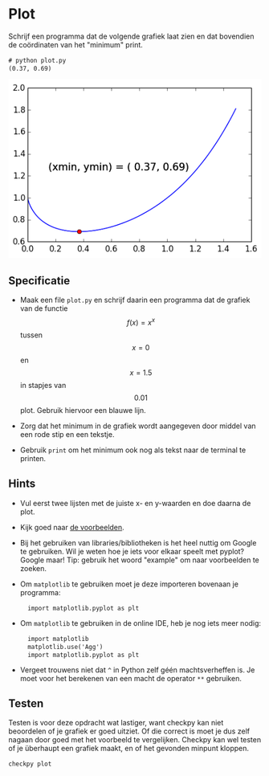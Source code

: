 # Plot

Schrijf een programma dat de volgende grafiek laat zien en dat bovendien de coördinaten van het "minimum" print.

	# python plot.py
	(0.37, 0.69)

![](plotje4.png)

## Specificatie

* Maak een file `plot.py` en schrijf daarin een programma dat de grafiek van de functie $$f(x) = x^x$$ tussen $$x=0$$ en $$x=1.5$$ in stapjes van $$0.01$$ plot. Gebruik hiervoor een blauwe lijn.

* Zorg dat het minimum in de grafiek wordt aangegeven door middel van een rode stip en een tekstje.

* Gebruik `print` om het minimum ook nog als tekst naar de terminal te printen.

## Hints

* Vul eerst twee lijsten met de juiste x- en y-waarden en doe daarna de plot.

* Kijk goed naar [de voorbeelden](/python/plot).

* Bij het gebruiken van libraries/bibliotheken is het heel nuttig om Google te gebruiken. Wil je weten hoe je iets voor elkaar speelt met pyplot? Google maar! Tip: gebruik het woord "example" om naar voorbeelden te zoeken.

* Om `matplotlib` te gebruiken moet je deze importeren bovenaan je programma:

		import matplotlib.pyplot as plt

* Om `matplotlib` te gebruiken in de online IDE, heb je nog iets meer nodig:

		import matplotlib
		matplotlib.use('Agg')
		import matplotlib.pyplot as plt

* Vergeet trouwens niet dat `^` in Python zelf géén machtsverheffen is. Je moet voor het berekenen van een macht de operator `**` gebruiken.

## Testen

Testen is voor deze opdracht wat lastiger, want checkpy kan niet beoordelen of je grafiek er goed uitziet. Of die correct is moet je dus zelf nagaan door goed met het voorbeeld te vergelijken. Checkpy kan wel testen of je überhaupt een grafiek maakt, en of het gevonden minpunt kloppen.

    checkpy plot
